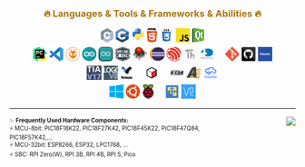 <h3 style="padding-top:0px; color: #aa7711;" align="center">🔥 Languages & Tools & Frameworks & Abilities 🔥</h3>

<p align="center">
  <code><img title="C" height="25" src="images/c.svg"></code>
  <code><img title="C++" height="25" src="images/cpp.svg"></code>
  <code><img title="Python" height="25" src="images/Python.svg"></code>
  <code><img title="HTML5" height="25" src="images/html5.svg"></code>
  <code><img title="CSS" height="25" src="images/css.svg"></code>
  <code><img title="JavaScript" height="25" src="images/javascript.svg"></code> 
  <code><img title="QT" height="25" src="images/QT.svg"></code> 
  <br>
  <code><img title="Pycharm" height="25" src="images/Pycharm.svg" style="padding-top:5px;"/></code>
  <code><img title="Visual Studio Code" height="25" src="images/VScode.svg" style="padding-top:5px;"/></code>
  <code><img title="Platform-IO" height="25" src="images/PIO.svg" style="padding-top:5px;"/></code> 
  <code><img title="Arduino 1.x" height="25" src="images/Arduino.svg" style="padding-top:5px;"/></code>
  <code><img title="Arduino 2.x" height="25" src="images/arduino2.svg" style="padding-top:5px;"/></code>
  <code><img title="MPLAB-X" height="25" src="images/mplab-x.svg" style="padding-top:5px;"/></code>  
  <code><img title="Atmel Studio 7" height="25" src="images/AtmelStudio.svg" style="padding-top:5px;"/></code>
  <code><img title="Eclipse IDE" height="25" src="images/Eclipse.svg" style="padding-top:5px;"/></code>
  <code><img title="Espressif IDE" height="25" src="images/Espressif.svg" style="padding-top:5px;"/></code> 
  <code><img title="Thoney" height="25" src="images/Thoney.svg" style="padding-top:5px;"/></code>
  <code><img title="4D Workshop" height="25" src="images/4Dworkshop.svg" style="padding-top:5px;"/></code>
  &nbsp; &nbsp; 
  <code><img title="Git" height="25" src="images/GIT.svg" style="padding-top:5px;"/></code>
  <code><img title="GitHub" height="25" src="images/github.svg" style="padding-top:5px;"/></code> 
  <code><img title="Doxygen" height="25" src="images/Doxygen.svg" style="padding-top:5px;"/></code>  
  <br>
  <code><img title="TIA 17" height="25" src="images/TIA17.svg" style="padding-top:5px;"/></code>
  <code><img title="LOGO8" height="25" src="images/LOGO.svg" style="padding-top:5px;"/></code>
  <code><img title="Velocio" height="25" src="images/Velocio.svg" style="padding-top:5px;"/></code>
  &nbsp; &nbsp;
  <code><img title="Design Spark Mechanical" height="25" src="images/DSM.svg" style="padding-top:5px;"/></code>
  &nbsp; &nbsp;
  <code><img title="p-cad" height="25" src="images/p-cad.svg" style="padding-top:5px;"/></code> 
  <code><img title="Altium Designer" height="25" src="images/altium-designer.svg" style="padding-top:5px;"/></code>
  <code><img title="Easy Eda" height="25" src="images/easy_eda.svg" style="padding-top:5px;"/></code>
  <br>
  <code><img title="Windows + WSL2" height="25" src="images/WIN.svg" style="padding-top:5px;"/></code>
  <code><img title="Ubuntu" height="25" src="images/UBUNTU.svg" style="padding-top:5px;"/></code>
  <code><img title="Raspbian OS" height="25" src="images/RPI.svg" style="padding-top:5px;"/></code>
  &nbsp; &nbsp; 
  <code><img title="VMWARE" height="25" src="images/vmware.svg" style="padding-top:5px;"/></code>
  <code><img title="VNC" height="25" src="images/VNC.svg" style="padding-top:5px;"/></code> 
</p><hr>

<div style="display: flex;"> 
<div style="flex: 0 0 80%;"> 
<p style="font-size: 10px; text-align: left; margin: 0;"> 
✨ <b>Frequently Used Hardware Components:</b><br>
⚡ MCU-8bit: PIC18F18K22, PIC18F27K42, PIC18F45K22, PIC18F47Q84, PIC18F57K42,...<br>
⚡ MCU-32bit: ESP8266, ESP32, LPC1768, ...<br> 
⚡ SBC: RPI Zero(W), RPI 3B, RPI 4B, RPI 5, Pico<br> 
</p>
</div> 
<div style="flex: 0 0 20%;"> 
<img align="right" src="https://visitor-badge.laobi.icu/badge?page_id=rcx-t.rcx-t">
</div> 
</div>

<!--
**ioteh/ioteh** is a ✨ _special_ ✨ repository because its `README.md` (this file) appears on your GitHub profile.

Here are some ideas to get you started:

- 🔭 I’m currently working on ...
- 🌱 I’m currently learning ...
- 👯 I’m looking to collaborate on ...
- 🤔 I’m looking for help with ...
- 💬 Ask me about ...
- 📫 How to reach me: ...
- 😄 Pronouns: ...
- ⚡ Fun fact: ...
-->